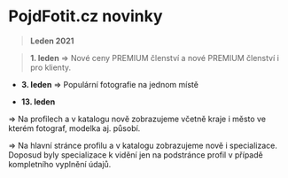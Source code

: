 # PojdFotit.cz novinky

> **Leden 2021**

> **1. leden**
=> Nové ceny PREMIUM členství a nové PREMIUM členství i pro klienty.

- **3. leden**
=> Populární fotografie na jednom místě

- **13. leden**

=> Na profilech a v katalogu nově zobrazujeme včetně kraje i město ve kterém fotograf, modelka aj. působí.

=> Na hlavní stránce profilu a v katalogu zobrazujeme nově i specializace. Doposud byly specializace k vidění jen na podstránce profil v případě kompletního vyplnění údajů.
